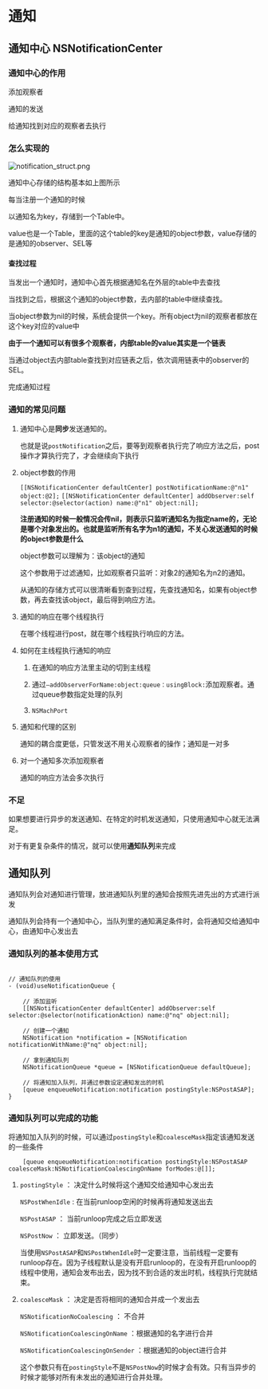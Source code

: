 # 通知

## 通知中心 NSNotificationCenter

### 通知中心的作用

添加观察者

通知的发送

给通知找到对应的观察者去执行

### 怎么实现的

![notification_struct.png](https://upload-images.jianshu.io/upload_images/1284329-9346b428092929a4.png?imageMogr2/auto-orient/strip%7CimageView2/2/w/1240)

通知中心存储的结构基本如上图所示

每当注册一个通知的时候 

以通知名为key，存储到一个Table中。

value也是一个Table，里面的这个table的key是通知的object参数，value存储的是通知的observer、SEL等

#### 查找过程

当发出一个通知时，通知中心首先根据通知名在外层的table中去查找

当找到之后，根据这个通知的object参数，去内部的table中继续查找。

当object参数为nil的时候，系统会提供一个key。所有object为nil的观察者都放在这个key对应的value中

**由于一个通知可以有很多个观察者，内部table的value其实是一个链表**

当通过object去内部table查找到对应链表之后，依次调用链表中的observer的SEL。

完成通知过程

### 通知的常见问题

1. 通知中心是**同步**发送通知的。

	也就是说`postNotification`之后，要等到观察者执行完了响应方法之后，post操作才算执行完了，才会继续向下执行

2. object参数的作用

	`[[NSNotificationCenter defaultCenter] postNotificationName:@"n1" object:@2];`
	`[[NSNotificationCenter defaultCenter] addObserver:self selector:@selector(action) name:@"n1" object:nil];`

	**注册通知的时候一般情况会传nil，则表示只监听通知名为指定name的，无论是哪个对象发出的。也就是监听所有名字为n1的通知，不关心发送通知的时候的object参数是什么**

	object参数可以理解为：该object的通知

	这个参数用于过滤通知，比如观察者只监听：对象2的通知名为n2的通知。

	从通知的存储方式可以很清晰看到查到过程，先查找通知名，如果有object参数，再去查找该object，最后得到响应方法。

3. 通知的响应在哪个线程执行

	在哪个线程进行post，就在哪个线程执行响应的方法。

4. 如何在主线程执行通知的响应

	1. 在通知的响应方法里主动的切到主线程

	2. 通过`–addObserverForName:object:queue：usingBlock:`添加观察者。通过queue参数指定处理的队列

	3. `NSMachPort`

5. 通知和代理的区别

	通知的耦合度更低，只管发送不用关心观察者的操作；通知是一对多

6. 对一个通知多次添加观察者

	通知的响应方法会多次执行

### 不足

如果想要进行异步的发送通知、在特定的时机发送通知，只使用通知中心就无法满足。

对于有更复杂条件的情况，就可以使用**通知队列**来完成

## 通知队列

通知队列会对通知进行管理，放进通知队列里的通知会按照先进先出的方式进行派发

通知队列会持有一个通知中心，当队列里的通知满足条件时，会将通知交给通知中心，由通知中心发出去

### 通知队列的基本使用方式

```

// 通知队列的使用
- (void)useNotificationQueue {
    
    // 添加监听
    [[NSNotificationCenter defaultCenter] addObserver:self selector:@selector(notificationAction) name:@"nq" object:nil];
    
    // 创建一个通知
    NSNotification *notification = [NSNotification notificationWithName:@"nq" object:nil];
    
    // 拿到通知队列
    NSNotificationQueue *queue = [NSNotificationQueue defaultQueue];
    
    // 将通知加入队列，并通过参数设定通知发出的时机
    [queue enqueueNotification:notification postingStyle:NSPostASAP];
}

````

### 通知队列可以完成的功能

将通知加入队列的时候，可以通过`postingStyle`和`coalesceMask`指定该通知发送的一些条件

```
    [queue enqueueNotification:notification postingStyle:NSPostASAP coalesceMask:NSNotificationCoalescingOnName forModes:@[]];
```
 
1. `postingStyle` ： 决定什么时候将这个通知交给通知中心发出去
	
	`NSPostWhenIdle` : 在当前runloop空闲的时候再将通知发送出去

	`NSPostASAP` ： 当前runloop完成之后立即发送

	`NSPostNow` ： 立即发送。（同步）

	当使用`NSPostASAP`和`NSPostWhenIdle`时一定要注意，当前线程一定要有runloop存在。因为子线程默认是没有开启runloop的，在没有开启runloop的线程中使用，通知会发布出去，因为找不到合适的发出时机，线程执行完就结束。

2. `coalesceMask` ： 决定是否将相同的通知合并成一个发出去

	`NSNotificationNoCoalescing` ： 不合并

	`NSNotificationCoalescingOnName` ：根据通知的名字进行合并
 
	`NSNotificationCoalescingOnSender` ：根据通知的object进行合并

	这个参数只有在`postingStyle`不是`NSPostNow`的时候才会有效。只有当异步的时候才能够对所有未发出的通知进行合并处理。

